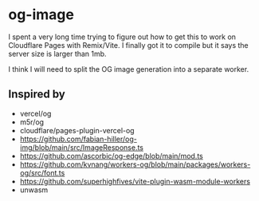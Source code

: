 # og-image

I spent a very long time trying to figure out how to get this to work on Cloudflare Pages
with Remix/Vite. I finally got it to compile but it says the server size is larger than 1mb.

I think I will need to split the OG image generation into a separate worker.

## Inspired by

- vercel/og
- m5r/og
- cloudflare/pages-plugin-vercel-og
- https://github.com/fabian-hiller/og-img/blob/main/src/ImageResponse.ts
- https://github.com/ascorbic/og-edge/blob/main/mod.ts
- https://github.com/kvnang/workers-og/blob/main/packages/workers-og/src/font.ts
- https://github.com/superhighfives/vite-plugin-wasm-module-workers
- unwasm
